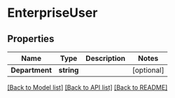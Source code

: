 # EnterpriseUser

## Properties
Name | Type | Description | Notes
------------ | ------------- | ------------- | -------------
**Department** | **string** |  | [optional] 

[[Back to Model list]](../README.md#documentation-for-models) [[Back to API list]](../README.md#documentation-for-api-endpoints) [[Back to README]](../README.md)


